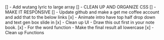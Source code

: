 [] - Add wutang lyric to large array
[] - CLEAN UP AND ORGANIZE CSS
[] - MAKE IT RESPONSIVE
[] - Update github and make a get me coffee account and add that to the below links
[x] - Animate intro have top half drop down and text gen box slide in
[x] - Clean up UI - Draw this out first in your note book.
[x] - For the word function - Make the final result all lowercase
[x] - Clean up Functions